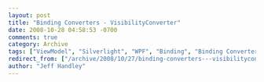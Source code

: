 ```yaml
---
layout: post
title: "Binding Converters - VisibilityConverter"
date: 2008-10-28 04:58:53 -0700
comments: true
category: Archive
tags: ["ViewModel", "Silverlight", "WPF", "Binding", "Binding Converter", "IValueConverter", "Model-View-ViewModel"]
redirect_from: ["/archive/2008/10/27/binding-converters---visibilityconverter.aspx/"]
author: "Jeff Handley"
---
```


